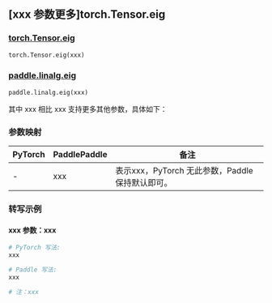 ## [xxx 参数更多]torch.Tensor.eig

### [torch.Tensor.eig](https://pytorch.org/docs/stable/generated/torch.Tensor.eig.html#torch.Tensor.eig)

```python
torch.Tensor.eig(xxx)
```

### [paddle.linalg.eig](https://www.paddlepaddle.org.cn/documentation/docs/zh/develop/api/paddle/linalg/eig_cn.html)

```python
paddle.linalg.eig(xxx)
```

其中 xxx 相比 xxx 支持更多其他参数，具体如下：

### 参数映射

| PyTorch | PaddlePaddle | 备注 |
| ------- | ------------ | ---- |
|    -    |    xxx    | 表示xxx，PyTorch 无此参数，Paddle 保持默认即可。 |

### 转写示例

#### xxx 参数：xxx
``` python
# PyTorch 写法:
xxx

# Paddle 写法:
xxx

# 注：xxx
```
